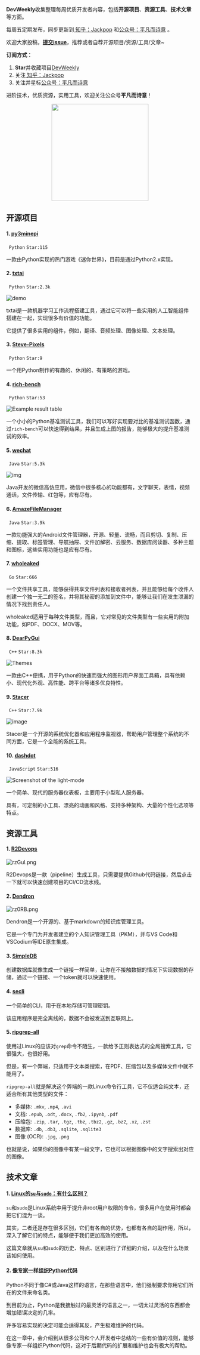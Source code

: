 **DevWeekly**收集整理每周优质开发者内容，包括**开源项目**、**资源工具**、**技术文章**等方面。

每周五定期发布，同步更新到<a href="https://www.zhihu.com/people/sharetechlee/activities">
知乎：Jackpop</a> 和<a href="https://mp.weixin.qq.com/s/hTZAGgkiMS0XPZ9OHQxFJg" rel="nofollow">公众号：平凡而诗意</a> 。

欢迎大家投稿，**[提交issue](https://github.com/Jackpopc/DevWeekly/issues)**，推荐或者自荐开源项目/资源/工具/文章~

**订阅方式**：

1. **Star**并收藏项目[DevWeekly](https://github.com/Jackpopc/DevWeekly)
2. 关注<a href="https://www.zhihu.com/people/sharetechlee/activities">
   知乎：Jackpop</a>
3. 关注并星标<a href="https://mp.weixin.qq.com/s/hTZAGgkiMS0XPZ9OHQxFJg" rel="nofollow">公众号：平凡而诗意</a>  

进阶技术，优质资源，实用工具，欢迎关注公众号**平凡而诗意**！

<p align="center">
    <img src="https://s1.ax1x.com/2022/07/10/jsCAdH.jpg" width="260" height="260"></img>
</p>

## 开源项目

#### 1. [py3minepi](https://github.com/py3minepi/py3minepi)

` Python` `Star:115`

一款由Python实现的热门游戏《迷你世界》，目前是通过Python2.x实现。

#### 2. [txtai](https://github.com/neuml/txtai)

` Python` `Star:2.3k`

![demo](https://pic1.zhimg.com/80/v2-6df85797a1e0f2bb7a903a22ce981dae_720w.gif)

txtai是一款机器学习工作流程搭建工具，通过它可以将一些实用的人工智能组件搭建在一起，实现很多有价值的功能。

它提供了很多实用的组件，例如，翻译、音频处理、图像处理、文本处理。

#### 3. [Steve-Pixels](https://github.com/jaivardhan-bhola/Steve-Pixels)

` Python` `Star:9`

一个用Python制作的有趣的、休闲的、有策略的游戏。

#### 4. [rich-bench](https://github.com/tonybaloney/rich-bench)

` Python` `Star:53`

![Example result table](https://pic1.zhimg.com/80/v2-f03a1ede535b0cfbd48558119e4979e6_720w.png?source=d16d100b)

一个小小的Python基准测试工具，我们可以写好实现要对比的基准测试函数，通过`rich-bench`可以快速得到结果，并且生成上图的报告，能够极大的提升基准测试的效率。

#### 5. [wechat](https://github.com/motianhuo/wechat)

` Java` `Star:5.3k`

![img](https://pic1.zhimg.com/80/v2-989d943a90479b19301eb1966f74cb25_720w.png?source=d16d100b)

Java开发的微信高仿应用，微信中很多核心的功能都有，文字聊天，表情，视频通话，文件传输、红包等，应有尽有。

#### 6. [AmazeFileManager](https://github.com/TeamAmaze/AmazeFileManager)

` Java` `Star:3.9k`

一款功能强大的Android文件管理器，开源、轻量、流畅，而且剪切、复制、压缩、提取、标签管理、导航抽屉、文件加解密、云服务、数据库阅读器、多种主题和图标，这些实用功能也是应有尽有。

#### 7. [wholeaked](https://github.com/utkusen/wholeaked)

` Go` `Star:666`

一个文件共享工具，能够获得共享文件列表和接收者列表，并且能够给每个收件人创建一个独一无二的签名，并将其秘密的添加到文件中，能够让我们在发生泄漏的情况下找到责任人。

wholeaked适用于每种文件类型，而且，它对常见的文件类型有一些实用的附加功能，如PDF、DOCX、MOV等。

#### 8. [DearPyGui](https://github.com/hoffstadt/DearPyGui)

` C++` `Star:8.3k`

![Themes](https://pic3.zhimg.com/80/v2-7c8a8eabd24fa66db0f358df76ec8f14_720w.png?source=d16d100b)

一款由C++便携，用于Python的快速而强大的图形用户界面工具箱，具有依赖小、现代化外观、高性能、跨平台等诸多优良特性。

#### 9. [Stacer](https://github.com/oguzhaninan/Stacer)

` C++` `Star:7.9k`

![image](https://pic4.zhimg.com/80/v2-dc67b60ad2179033e999c58e94de9fde_720w.png)

Stacer是一个开源的系统优化器和应用程序监视器，帮助用户管理整个系统的不同方面，它是一个全能的系统工具。

#### 10. [dashdot](https://github.com/MauriceNino/dashdot)

` JavaScript` `Star:516`

![Screenshot of the light-mode](https://pic1.zhimg.com/80/v2-d2cbff11c172191fc4084695656986a2_720w.png?source=d16d100b)

一个简单、现代的服务器仪表板，主要用于小型私人服务器。

具有，可定制的小工具、漂亮的动画和风格、支持多种架构、大量的个性化选项等特点。

## 资源工具

#### 1. [R2Devops](https://pipeline.r2devops.io/)

![rzGul.png](https://picx.zhimg.com/80/v2-1f20ded3f1896b526fc58a2d3bf6f590_720w.png)

R2Devops是一款（pipeline）生成工具，只需要提供Github代码链接，然后点击一下就可以快速创建项目的CI/CD流水线。

#### 2. [Dendron](https://www.dendron.so/)

![rz0RB.png](https://pic4.zhimg.com/80/v2-8e7bc6db05f026c1a967b34e15e54505_720w.png)

Dendron是一个开源的、基于markdown的知识库管理工具。

它是一个专门为开发者建立的个人知识管理工具（PKM），并与VS Code和VSCodium等IDE原生集成。

#### 3. [SimpleDB](https://simpledb.vercel.app/)

创建数据库就像生成一个链接一样简单，让你在不接触数据的情况下实现数据的存储，通过一个链接、一个token就可以快速使用。

#### 4. [secli](https://crates.io/crates/secli)

一个简单的CLI，用于在本地存储可管理密钥。

该应用程序是完全离线的，数据不会被发送到互联网上。

#### 5. [ripgrep-all](https://itsfoss.com/ripgrep-all/)

使用过Linux的应该对`grep`命令不陌生，一款给予正则表达式的全局搜索工具，它很强大，也很好用。

但是，有一个弊端，只适用于文本类搜索，在PDF、压缩包以及多媒体文件中就不能用了。

`ripgrep-all`就是解决这个弊端的一款Linux命令行工具，它不仅适合纯文本，还适合所有其他类型的文件：

- 多媒体: `.mkv`, `.mp4`, `.avi`
- 文档: `.epub`, `.odt`, `.docx`, `.fb2`, `.ipynb`, `.pdf`
- 压缩包: `.zip`, `.tar`, `.tgz`, `.tbz`, `.tbz2`, `.gz`, `.bz2`, `.xz`, `.zst`
- 数据库: `.db`, `.db3`, `.sqlite`, `.sqlite3`
- 图像 (OCR): `.jpg`, `.png`

也就是说，如果你的图像中有某一段文字，它也可以根据图像中的文字搜索出对应的图像。

## 技术文章

#### 1. [Linux的`su`与`sudo`：有什么区别？](https://opensource.com/article/22/6/linux-su-vs-sudo-sysadmin)

`su`和`sudo`是Linux系统中用于提升非root用户权限的命令，很多用户在使用时都会把它们混为一谈。

其实，二者还是存在很多区别，它们有各自的优势，也都有各自的副作用，所以，深入了解它们的特点，能够便于我们更加高效的使用。

这篇文章就从`su`和`sudo`的历史、特点、区别进行了详细的介绍，以及在什么场景该如何使用。

#### 2. [像专家一样组织Python代码](https://guicommits.com/organize-python-code-like-a-pro/)

Python不同于像C#或Java这样的语言，在那些语言中，他们强制要求你用它们所在的文件来命名类。

到目前为止，Python是我接触过的最灵活的语言之一，一切太过灵活的东西都会增加错误决定的几率。

许多容易实现的决定可能会适得其反，产生极难维护的代码。

在这一章中，会介绍到从很多公司和个人开发者中总结的一些有价值的准则，能够像专家一样组织Python代码，这对于后期代码的扩展和维护也会有极大的帮助。


